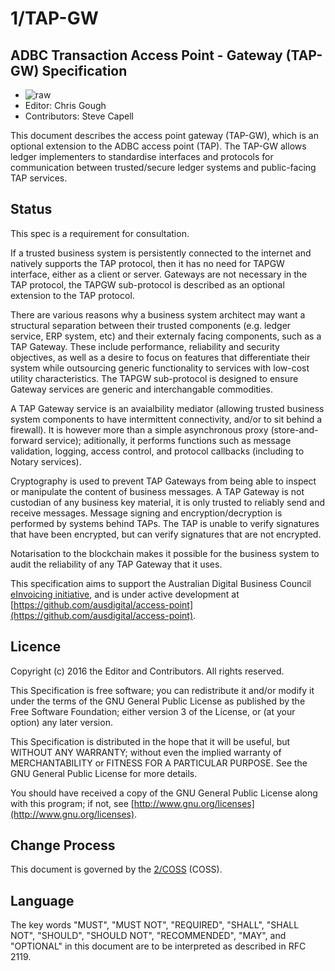 # 1/TAP-GW

## ADBC Transaction Access Point - Gateway (TAP-GW) Specification

 * ![raw](http://rfc.unprotocols.org/spec:2/COSS/raw.svg)
 * Editor: Chris Gough
 * Contributors: Steve Capell

This document describes the access point gateway (TAP-GW), which is an optional extension
to the ADBC access point (TAP). The TAP-GW allows ledger implementers to standardise
interfaces and protocols for communication between trusted/secure ledger systems and
public-facing TAP services.


## Status

This spec is a requirement for consultation.

If a trusted business system is persistently connected to the internet and natively
supports the TAP protocol, then it has no need for TAPGW interface, either as a client
or server. Gateways are not necessary in the TAP protocol, the TAPGW sub-protocol is
described as an optional extension to the TAP protocol.

There are various reasons why a business system architect may want a structural
separation between their trusted components (e.g. ledger service, ERP system, etc) and
their externaly facing components, such as a TAP Gateway. These include performance,
reliability and security objectives, as well as a desire to focus on features that
differentiate their system while outsourcing generic functionality to services with
low-cost utility characteristics. The TAPGW sub-protocol is designed to ensure Gateway
services are generic and interchangable commodities.

A TAP Gateway service is an avaialbility mediator (allowing trusted business system
components to have intermittent connectivity, and/or to sit behind a firewall). It is
however more than a simple asynchronous proxy (store-and-forward service); aditionally,
it performs functions such as message validation, logging, access control, and protocol
callbacks (including to Notary services).

Cryptography is used to prevent TAP Gateways from being able to inspect or manipulate
the content of business messages. A TAP Gateway is not custodian of any business key
material, it is only trusted to reliably send and receive messages. Message signing and
encryption/decryption is performed by systems behind TAPs. The TAP is unable to verify
signatures that have been encrypted, but can verify signatures that are not encrypted.

Notarisation to the blockchain makes it possible for the business system to audit the
reliability of any TAP Gateway that it uses.

This specification aims to support the Australian Digital Business Council
[eInvoicing initiative](https://ausdigital.github.io), and is under active development
at [https://github.com/ausdigital/access-point](https://github.com/ausdigital/access-point).


## Licence

Copyright (c) 2016 the Editor and Contributors. All rights reserved.

This Specification is free software; you can redistribute it and/or modify it under the
terms of the GNU General Public License as published by the Free Software Foundation; 
either version 3 of the License, or (at your option) any later version.

This Specification is distributed in the hope that it will be useful, but WITHOUT ANY
WARRANTY; without even the implied warranty of MERCHANTABILITY or FITNESS FOR A PARTICULAR
PURPOSE. See the GNU General Public License for more details.

You should have received a copy of the GNU General Public License along with this program;
if not, see [http://www.gnu.org/licenses](http://www.gnu.org/licenses).


## Change Process

This document is governed by the [2/COSS](http://rfc.unprotocols.org/spec:2/COSS/) (COSS).


## Language

The key words "MUST", "MUST NOT", "REQUIRED", "SHALL", "SHALL NOT", "SHOULD", "SHOULD NOT",
"RECOMMENDED", "MAY", and "OPTIONAL" in this document are to be interpreted as described in
RFC 2119.
